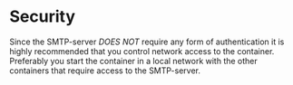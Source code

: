 # Security

Since the SMTP-server *DOES NOT* require any form of authentication it is highly recommended that you control network access to the container. Preferably you start the container in a local network with the other containers that require access to the SMTP-server.
